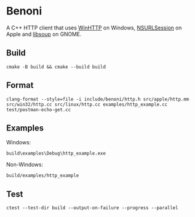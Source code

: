 # Benoni

A C++ HTTP client that uses [WinHTTP](https://learn.microsoft.com/en-us/windows/win32/winhttp/winhttp-start-page) on Windows, [NSURLSession](https://developer.apple.com/documentation/foundation/url_loading_system) on Apple and [libsoup](https://libsoup.org) on GNOME.

## Build

```
cmake -B build && cmake --build build
```

## Format

```
clang-format --style=file -i include/benoni/http.h src/apple/http.mm src/win32/http.cc src/linux/http.cc examples/http_example.cc test/postman-echo-get.cc
```

## Examples

Windows:

```
build\examples\Debug\http_example.exe
```

Non-Windows:

```
build/examples/http_example
```

## Test

```
ctest --test-dir build --output-on-failure --progress --parallel
```
